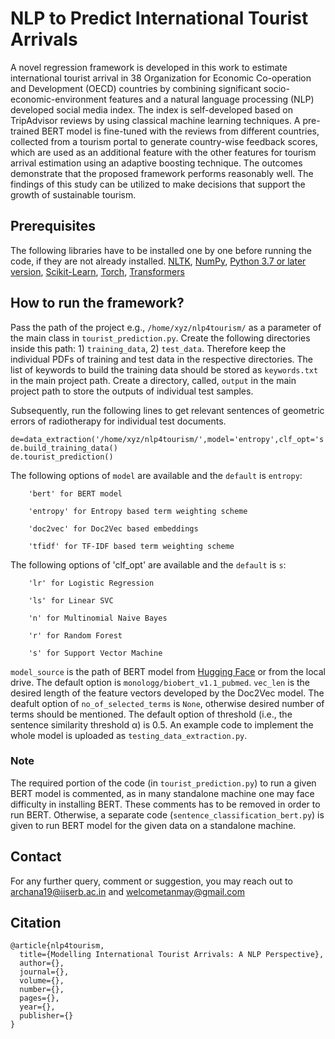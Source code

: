 # NLP to Predict International Tourist Arrivals
A novel regression framework is developed in this work to estimate international tourist arrival in 38 Organization for Economic Co-operation and Development (OECD) countries by combining significant socio-economic-environment features and a natural language processing (NLP) developed social media index. The index is self-developed based on TripAdvisor reviews by using classical machine learning techniques. A pre-trained BERT model is fine-tuned with the reviews from different countries, collected from a tourism portal to generate country-wise feedback scores, which are used as an additional feature with the other features for tourism arrival estimation using an adaptive boosting technique. The outcomes demonstrate that the proposed framework performs reasonably well. The findings of this study can be utilized to make decisions that support the growth of sustainable tourism.

## Prerequisites
The following libraries have to be installed one by one before running the code, if they are not already installed. 
[NLTK](https://www.nltk.org/install.html), [NumPy](https://numpy.org/install/), [Python 3.7 or later version](https://www.python.org/downloads/), [Scikit-Learn](https://scikit-learn.org/0.16/install.html), [Torch](https://pypi.org/project/torch/), [Transformers](https://pypi.org/project/transformers/)

## How to run the framework?

Pass the path of the project e.g., `/home/xyz/nlp4tourism/` as a parameter of the main class in `tourist_prediction.py`. Create the following directories inside this path: 1) `training_data`, 2) `test_data`. Therefore keep the individual PDFs of training and test data in the respective directories. The list of keywords to build the training data should be stored as `keywords.txt` in the main project path. Create a directory, called, `output` in the main project path to store the outputs of individual test samples. 

Subsequently, run the following lines to get relevant sentences of geometric errors of radiotherapy for individual test documents. 

```
de=data_extraction('/home/xyz/nlp4tourism/',model='entropy',clf_opt='s',no_of_selected_terms=1500,threshold=0.5)  
de.build_training_data()       
de.tourist_prediction()
```

The following options of `model` are available and the `default` is `entropy`: 

        'bert' for BERT model

        'entropy' for Entropy based term weighting scheme

        'doc2vec' for Doc2Vec based embeddings 

        'tfidf' for TF-IDF based term weighting scheme 

The following options of 'clf_opt' are available and the `default` is `s`: 

        'lr' for Logistic Regression 

        'ls' for Linear SVC

        'n' for Multinomial Naive Bayes

        'r' for Random Forest

        's' for Support Vector Machine 

`model_source` is the path of BERT model from [Hugging Face](https://huggingface.co/models?search=biobert) or from the local drive. The default option is `monologg/biobert_v1.1_pubmed`. `vec_len` is the desired length of the feature vectors developed by the Doc2Vec model. The deafult option of `no_of_selected_terms` is `None`, otherwise desired number of terms should be mentioned. The default option of threshold (i.e., the sentence similarity threshold α) is 0.5. An example code to implement the whole model is uploaded as `testing_data_extraction.py`. 

### Note
The required portion of the code (in `tourist_prediction.py`) to run a given BERT model is commented, as in many standalone machine one may face difficulty in installing BERT. These comments has to be removed in order to run BERT. Otherwise, a separate code (`sentence_classification_bert.py`) is given to run BERT model for the given data on a standalone machine. 

## Contact

For any further query, comment or suggestion, you may reach out to archana19@iiserb.ac.in and welcometanmay@gmail.com

## Citation
```
@article{nlp4tourism,
  title={Modelling International Tourist Arrivals: A NLP Perspective},
  author={},
  journal={},
  volume={},
  number={},
  pages={},
  year={},
  publisher={}
}
